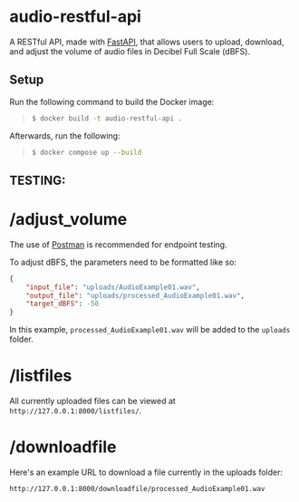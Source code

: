 # audio-restful-api

A RESTful API, made with [FastAPI](https://fastapi.tiangolo.com/), that allows users to upload, download, and adjust the volume of audio files in Decibel Full Scale (dBFS).

## Setup

Run the following command to build the Docker image:
> ```sh
> $ docker build -t audio-restful-api .
> ```

Afterwards, run the following:
> ```sh
> $ docker compose up --build
> ```

## TESTING:

# /adjust_volume

The use of [Postman](https://www.postman.com/) is recommended for endpoint testing.

To adjust dBFS, the parameters need to be formatted like so:

```json
{
    "input_file": "uploads/AudioExample01.wav",
    "output_file": "uploads/processed_AudioExample01.wav",
    "target_dBFS": -50
}
```

In this example, `processed_AudioExample01.wav` will be added to the `uploads` folder.

# /listfiles

All currently uploaded files can be viewed at `http://127.0.0.1:8000/listfiles/`.

# /downloadfile

Here's an example URL to download a file currently in the uploads folder: 

`http://127.0.0.1:8000/downloadfile/processed_AudioExample01.wav`